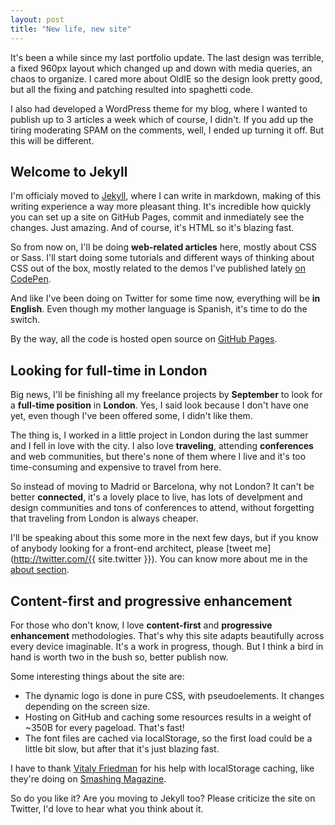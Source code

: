 ```yaml
---
layout: post
title: "New life, new site"
---
```


It's been a while since my last portfolio update. The last design was terrible, a fixed 960px layout which changed up and down with media queries, an chaos to organize. I cared more about OldIE so the design look pretty good, but all the fixing and patching resulted into spaghetti code.

I also had developed a WordPress theme for my blog, where I wanted to publish up to 3 articles a week which of course, I didn't. If you add up the tiring moderating SPAM on the comments, well, I ended up turning it off. But this will be different. 

## Welcome to Jekyll
I'm officialy moved to [Jekyll](http://jekyllrb.com), where I can write in markdown, making of this writing experience a way more pleasant thing. It's incredible how quickly you can set up a site on GitHub Pages, commit and inmediately see the changes. Just amazing. And of course, it's HTML so it's blazing fast.

So from now on, I'll be doing **web-related articles** here, mostly about CSS or Sass. I'll start doing some tutorials and different ways of thinking about CSS out of the box, mostly related to the demos I've published lately [on CodePen](http://codepen.io/jaicab/).

And like I've been doing on Twitter for some time now, everything will be **in English**. Even though my mother language is Spanish, it's time to do the switch.

By the way, all the code is hosted open source on [GitHub Pages](https://github.com/jaicab/jaicab.github.io).

## Looking for full-time in London
Big news, I'll be finishing all my freelance projects by **September** to look for a **full-time position** in **London**. Yes, I said look because I don't have one yet, even though I've been offered some, I didn't like them.

The thing is, I worked in a little project in London during the last summer and I fell in love with the city. I also love **traveling**, attending **conferences** and web communities, but there's none of them where I live and it's too time-consuming and expensive to travel from here. 

So instead of moving to Madrid or Barcelona, why not London? It can't be better **connected**, it's a lovely place to live, has lots of develpment and design communities and tons of conferences to attend, without forgetting that traveling from London is always cheaper.

I'll be speaking about this some more in the next few days, but if you know of anybody looking for a front-end architect, please [tweet me](http://twitter.com/{{ site.twitter }}). You can know more about me in the [about section](/about).

## Content-first and progressive enhancement
For those who don't know, I love **content-first** and **progressive enhancement** methodologies. That's why this site adapts beautifully across every device imaginable. It's a work in progress, though. But I think a bird in hand is worth two in the bush so, better publish now.

Some interesting things about the site are:

- The dynamic logo is done in pure CSS, with pseudoelements. It changes depending on the screen size.
- Hosting on GitHub and caching some resources results in a weight of ~350B for every pageload. That's fast!
- The font files are cached via localStorage, so the first load could be a little bit slow, but after that it's just blazing fast.

I have to thank [Vitaly Friedman](http:/twitter.com/smashingmag) for his help with localStorage caching, like they're doing on [Smashing Magazine](http://smashingmagazine.com).

So do you like it? Are you moving to Jekyll too? Please criticize the site on Twitter, I'd love to hear what you think about it.